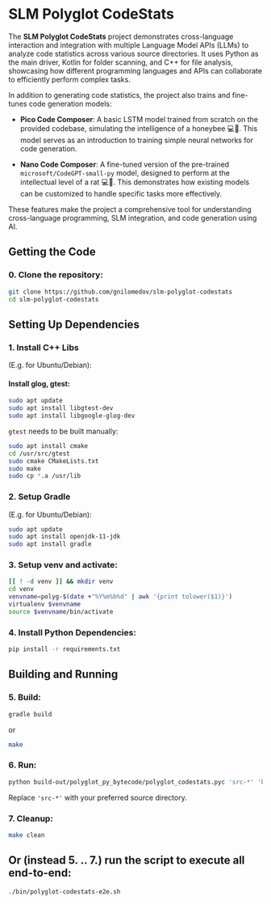 # SLM Polyglot CodeStats

The **SLM Polyglot CodeStats** project demonstrates cross-language interaction and integration with
multiple Language Model APIs (LLMs) to analyze code statistics across various source directories.
It uses Python as the main driver, Kotlin for folder scanning, and C++ for file analysis,
showcasing how different programming languages and APIs can collaborate to efficiently perform
complex tasks.

In addition to generating code statistics, the project also trains and fine-tunes code generation
models:

- **Pico Code Composer**: A basic LSTM model trained from scratch on the provided codebase,
simulating the intelligence of a honeybee 💻🐝. This model serves as an introduction to training
simple neural networks for code generation.

- **Nano Code Composer**: A fine-tuned version of the pre-trained `microsoft/CodeGPT-small-py`
model, designed to perform at the intellectual level of a rat 💻🐀. This demonstrates how existing
models can be customized to handle specific tasks more effectively.

These features make the project a comprehensive tool for understanding cross-language programming,
SLM integration, and code generation using AI.

## Getting the Code

### 0. Clone the repository:
```bash
git clone https://github.com/gnilomedov/slm-polyglot-codestats
cd slm-polyglot-codestats
```

## Setting Up Dependencies

### 1. **Install C++ Libs**
(E.g. for Ubuntu/Debian):

#### Install glog, gtest:
```bash
sudo apt update
sudo apt install libgtest-dev
sudo apt install libgoogle-glog-dev
```

`gtest` needs to be built manually:

```bash
sudo apt install cmake
cd /usr/src/gtest
sudo cmake CMakeLists.txt
sudo make
sudo cp *.a /usr/lib
```

### 2. **Setup Gradle**
(E.g. for Ubuntu/Debian):
```bash
sudo apt update
sudo apt install openjdk-11-jdk
sudo apt install gradle
```

### 3. **Setup venv and activate**:
```bash
[[ ! -d venv ]] && mkdir venv
cd venv
venvname=polyg-$(date +"%Y%m%b%d" | awk '{print tolower($1)}')
virtualenv $venvname
source $venvname/bin/activate
```

### 4. **Install Python Dependencies**:
```bash
pip install -r requirements.txt
```

## Building and Running

### 5. **Build**:
```bash
gradle build
```
or
```bash
make
```

### 6. **Run**:
```bash
python build-out/polyglot_py_bytecode/polyglot_codestats.pyc 'src-*' 'bin'
```

Replace `'src-*'` with your preferred source directory.

### 7. **Cleanup**:
```bash
make clean
```

## Or (instead 5. .. 7.) run the script to execute all end-to-end:
```bash
./bin/polyglot-codestats-e2e.sh
```
